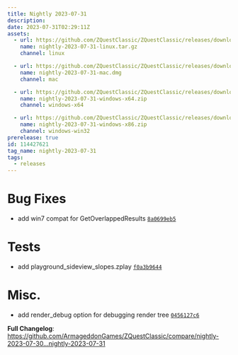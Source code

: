 ```yaml
---
title: Nightly 2023-07-31
description: 
date: 2023-07-31T02:29:11Z
assets: 
  - url: https://github.com/ZQuestClassic/ZQuestClassic/releases/download/nightly-2023-07-31/nightly-2023-07-31-linux.tar.gz
    name: nightly-2023-07-31-linux.tar.gz
    channel: linux

  - url: https://github.com/ZQuestClassic/ZQuestClassic/releases/download/nightly-2023-07-31/nightly-2023-07-31-mac.dmg
    name: nightly-2023-07-31-mac.dmg
    channel: mac

  - url: https://github.com/ZQuestClassic/ZQuestClassic/releases/download/nightly-2023-07-31/nightly-2023-07-31-windows-x64.zip
    name: nightly-2023-07-31-windows-x64.zip
    channel: windows-x64

  - url: https://github.com/ZQuestClassic/ZQuestClassic/releases/download/nightly-2023-07-31/nightly-2023-07-31-windows-x86.zip
    name: nightly-2023-07-31-windows-x86.zip
    channel: windows-win32
prerelease: true
id: 114427621
tag_name: nightly-2023-07-31
tags:
  - releases
---
```


# Bug Fixes

- add win7 compat for GetOverlappedResults [`8a0699eb5`](https://github.com/ArmageddonGames/ZQuestClassic/commit/8a0699eb592376cd48cffa24037df790136074b9)

# Tests

- add playground_sideview_slopes.zplay [`f0a3b9644`](https://github.com/ArmageddonGames/ZQuestClassic/commit/f0a3b9644e5bec739e19e2f5d29a222d59f1684d)

# Misc.

- add render_debug option for debugging render tree [`0456127c6`](https://github.com/ArmageddonGames/ZQuestClassic/commit/0456127c63361e2172f8f8d51a17f1bff8c1233e)



**Full Changelog**: https://github.com/ArmageddonGames/ZQuestClassic/compare/nightly-2023-07-30...nightly-2023-07-31
